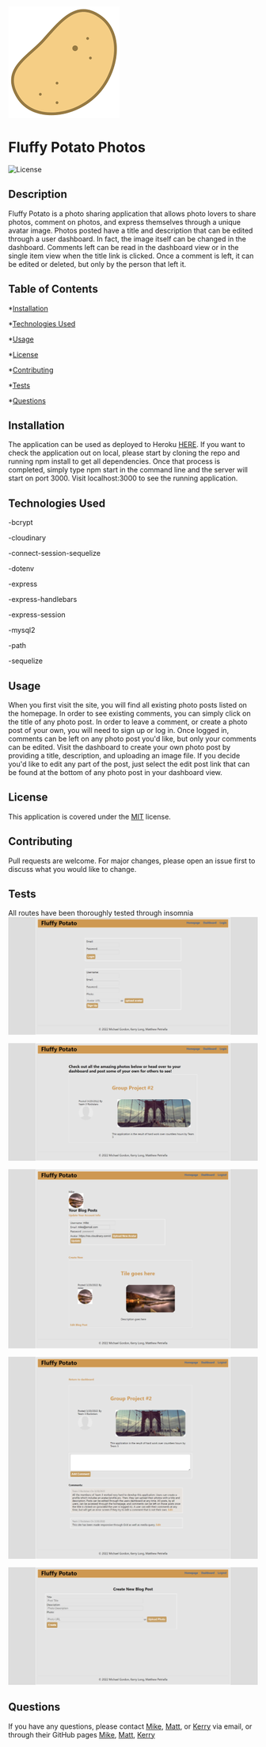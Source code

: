 ![Alt](/public/images/favicon.ico "Title")
# Fluffy Potato Photos

![License](https://img.shields.io/badge/license-MIT-yellow.png)

## Description

Fluffy Potato is a photo sharing application that allows photo lovers to share photos, comment on photos, and express themselves through a unique avatar image.  Photos posted have a title and description that can be edited through a user dashboard.  In fact, the image itself can be changed in the dashboard.  Comments left can be read in the dashboard view or in the single item view when the title link is clicked.  Once a comment is left, it can be edited or deleted, but only by the person that left it.

## Table of Contents

*[Installation](#installation)

*[Technologies Used](#technologies-used)

*[Usage](#usage)

*[License](#license)

*[Contributing](#contributing)

*[Tests](#tests)

*[Questions](#questions)



## Installation

The application can be used as deployed to Heroku [HERE](https://rocky-river-85271.herokuapp.com/).  If you want to check the application out on local, please start by cloning the repo and running npm install to get all dependencies.  Once that process is completed, simply type npm start in the command line and the server will start on port 3000.  Visit localhost:3000 to see the running application.

## Technologies Used

-bcrypt

-cloudinary

-connect-session-sequelize

-dotenv

-express

-express-handlebars

-express-session

-mysql2

-path

-sequelize


## Usage

When you first visit the site, you will find all existing photo posts listed on the homepage.  In order to see existing comments, you can simply click on the title of any photo post.  In order to leave a comment, or create a photo post of your own, you will need to sign up or log in.  Once logged in, comments can be left on any photo post you'd like, but only your comments can be edited.  Visit the dashboard to create your own photo post by providing a title, description, and uploading an image file. If you decide you'd like to edit any part of the post, just select the edit post link that can be found at the bottom of any photo post in your dashboard view.

## License
This application is covered under the [MIT](./License/MIT.txt) license.
  
## Contributing

Pull requests are welcome. For major changes, please open an issue first to discuss what you would like to change.

## Tests

All routes have been thoroughly tested through insomnia
![login](./images/login-signup.png)

![homescreen](./images/homepage.png)

![dashboard](./images/dashboard.png)

![single](./images/single.png)

![create](./images/new-post.png)


## Questions

If you have any questions, please contact [Mike](mailto:vprmatrix55@gmail.com), [Matt](mailto:petriellaproductions@gmail.com), or [Kerry](mailto:victory173451@gmail.com) via email, or through their GitHub pages [Mike](https://github.com/Mike2481), [Matt](https://github.com/matthewpetriella), [Kerry](https://github.com/VictoriousOne)

